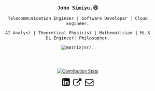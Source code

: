 <h3 align='center' class="text-purple"><samp><strong>John Simiyu.</strong>😄</samp></h3>
<p align='center'> <samp>Telecommunication Engineer | Software Developer | Cloud Engineer.</samp></p>
<p align='center'> <samp>AI Analyst | Theoretical Physicist | Mathematician | ML & DL Engineer| Philosopher.</samp></p>

<p align="center"><samp> <img src=https://komarev.com/ghpvc/?username=matrixjnr alt=matrixjnr/>.</samp> </p>
<br><br>
<p align='center'>
 <a href="https://github.com/matrixjnr"><img src="https://github-contribution-stats.vercel.app/api/?username=matrixjnr" alt="Contribution Stats"></a>
 </p>
 <p align='center'>
<a href=https://www.linkedin.com/in/john-simiyu"><img height="26" src="https://raw.githubusercontent.com/AntonioFalcao/AntonioFalcao/master/img/linkedin.png?raw=true"></a>&nbsp;&nbsp;
<a href="https://matrixjnr.github.io/"><img height="27" src="https://raw.githubusercontent.com/AntonioFalcao/AntonioFalcao/master/img/external.png?raw=true" alt=""></a>&nbsp;&nbsp;
<a href="mailto:jonnyeinstein@gmail.com"><img height="22" src="https://raw.githubusercontent.com/AntonioFalcao/AntonioFalcao/master/img/mail.png?raw=true" alt=""></a>
</p>
